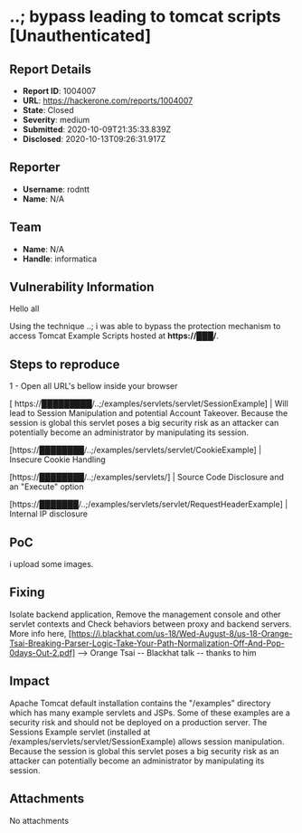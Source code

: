 # ..; bypass leading to  tomcat scripts [Unauthenticated]

## Report Details
- **Report ID**: 1004007
- **URL**: https://hackerone.com/reports/1004007
- **State**: Closed
- **Severity**: medium
- **Submitted**: 2020-10-09T21:35:33.839Z
- **Disclosed**: 2020-10-13T09:26:31.917Z

## Reporter
- **Username**: rodntt
- **Name**: N/A

## Team
- **Name**: N/A
- **Handle**: informatica

## Vulnerability Information
Hello all 

Using the technique ..; i was able to bypass the protection mechanism to access Tomcat Example Scripts hosted at **https://███/**. 

## Steps to reproduce 

1 - Open all URL's bellow inside your browser

[ https://█████████/..;/examples/servlets/servlet/SessionExample]  | Will lead to Session Manipulation and potential Account Takeover. Because the session is global this servlet poses a big security risk as an attacker can potentially become an administrator by manipulating its session.

[https://████████/..;/examples/servlets/servlet/CookieExample] | Insecure Cookie Handling

[https://████████/..;/examples/servlets/] | Source Code Disclosure and an "Execute" option

[https://███████/..;/examples/servlets/servlet/RequestHeaderExample] | Internal IP disclosure

## PoC
i upload some images.

## Fixing
Isolate backend application, Remove the management console and other servlet contexts and Check behaviors between proxy and backend servers.
More info here, [https://i.blackhat.com/us-18/Wed-August-8/us-18-Orange-Tsai-Breaking-Parser-Logic-Take-Your-Path-Normalization-Off-And-Pop-0days-Out-2.pdf] --> Orange Tsai -- Blackhat talk -- thanks to him

## Impact

Apache Tomcat default installation contains the "/examples" directory which has many example servlets and JSPs. Some of these examples are a security risk and should not be deployed on a production server.
The Sessions Example servlet (installed at /examples/servlets/servlet/SessionExample) allows session manipulation. Because the session is global this servlet poses a big security risk as an attacker can potentially become an administrator by manipulating its session.

## Attachments
No attachments
